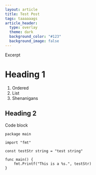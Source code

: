 ```yaml
---
layout: article
title: Test Post
tags: taaaaaags
article_header:
  type: overlay
  theme: dark
  background_color: "#123"
  background_image: false
---
```


Excerpt

<!--more-->

# Heading 1  
1. Ordered
2. List
3. Shenanigans
  
## Heading 2

Code block  
```golang
package main

import "fmt"

const testStr string = "test string"

func main() {
    fmt.Printf("This is a %s.", testStr)
}
```